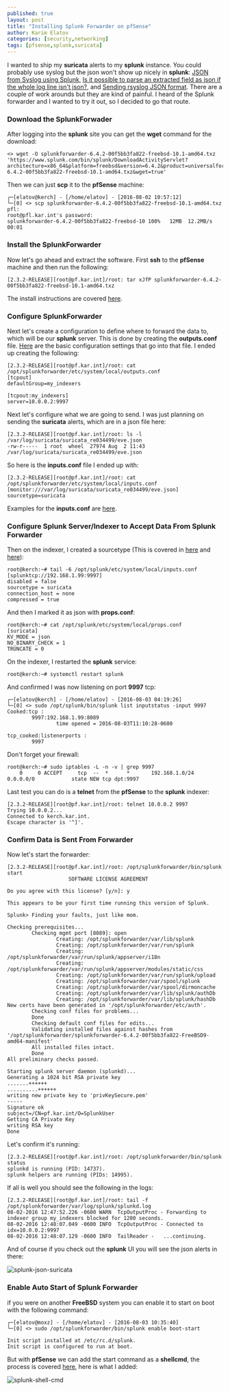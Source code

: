 ```yaml
---
published: true
layout: post
title: "Installing Splunk Forwarder on pfSense"
author: Karim Elatov
categories: [security,networking]
tags: [pfsense,splunk,suricata]
---
```

I wanted to ship my **suricata** alerts to my **splunk** instance. You could probably use syslog but the json won't show up nicely in **splunk**: [JSON from Syslog using Splunk](http://tabchalk.com/blog/?p=142), [Is it possible to parse an extracted field as json if the whole log line isn't json?](https://answers.splunk.com/answers/107488/is-it-possible-to-parse-an-extracted-field-as-json-if-the-whole-log-line-isnt-json.html), and [Sending rsyslog JSON format](https://answers.splunk.com/answers/318025/sending-rsyslog-json-format-1.html). There are a couple of work arounds but they are kind of painful. I heard of the Splunk forwarder and I wanted to try it out, so I decided to go that route.

### Download the SplunkForwader 
After logging into the **splunk** site you can get the **wget** command for the download:

	<> wget -O splunkforwarder-6.4.2-00f5bb3fa822-freebsd-10.1-amd64.txz 'https://www.splunk.com/bin/splunk/DownloadActivityServlet?architecture=x86_64&platform=freebsd&version=6.4.2&product=universalforwarder&filename=splunkforwarder-6.4.2-00f5bb3fa822-freebsd-10.1-amd64.txz&wget=true'


Then we can just **scp** it to the **pfSense** machine:

	┌─[elatov@kerch] - [/home/elatov] - [2016-08-02 10:57:12]
	└─[0] <> scp splunkforwarder-6.4.2-00f5bb3fa822-freebsd-10.1-amd64.txz pfl:
	root@pfl.kar.int's password:
	splunkforwarder-6.4.2-00f5bb3fa822-freebsd-10 100%   12MB  12.2MB/s   00:01

### Install the SplunkForwarder
Now let's go ahead and extract the software. First **ssh** to the **pfSense** machine and then run the following:

	[2.3.2-RELEASE][root@pf.kar.int]/root: tar xJfP splunkforwarder-6.4.2-00f5bb3fa822-freebsd-10.1-amd64.txz

The install instructions are covered [here](http://docs.splunk.com/Documentation/Forwarder/6.4.2/Forwarder/Installanixuniversalforwarder#Install_on_FreeBSD). 

### Configure SplunkForwarder
Next let's create a configuration to define where to forward the data to, which will be our **splunk** server. This is done by creating the **outputs.conf** file. [Here](http://docs.splunk.com/Documentation/Forwarder/6.4.2/Forwarder/Configureforwardingwithoutputs.conf) are the basic configuration settings that go into that file. I ended up creating the following:

	[2.3.2-RELEASE][root@pf.kar.int]/root: cat /opt/splunkforwarder/etc/system/local/outputs.conf
	[tcpout]
	defaultGroup=my_indexers
	
	[tcpout:my_indexers]
	server=10.0.0.2:9997

Next let's configure what we are going to send. I was just planning on sending the **suricata** alerts, which are in a json file here:

	[2.3.2-RELEASE][root@pf.kar.int]/root: ls -l /var/log/suricata/suricata_re034499/eve.json
	-rw-r-----  1 root  wheel  27974 Aug  2 11:43 /var/log/suricata/suricata_re034499/eve.json

So here is the **inputs.conf** file I ended up with:

	[2.3.2-RELEASE][root@pf.kar.int]/root: cat /opt/splunkforwarder/etc/system/local/inputs.conf
	[monitor:///var/log/suricata/suricata_re034499/eve.json]
	sourcetype=suricata

Examples for the **inputs.conf** are [here](http://docs.splunk.com/Documentation/Splunk/latest/Admin/Inputsconf). 

### Configure Splunk Server/Indexer to Accept Data From Splunk Forwarder

Then on the indexer, I created a sourcetype (This is covered in [here](http://docs.splunk.com/Documentation/Forwarder/6.4.2/Forwarder/Enableareceiver) and [here](http://docs.splunk.com/Documentation/Splunk/6.2.1/Data/Configureyourinputs)):

	root@kerch:~# tail -6 /opt/splunk/etc/system/local/inputs.conf
	[splunktcp://192.168.1.99:9997]
	disabled = false
	sourcetype = suricata
	connection_host = none
	compressed = true

And then I marked it as json with **props.conf**:

	root@kerch:~# cat /opt/splunk/etc/system/local/props.conf
	[suricata]
	KV_MODE = json
	NO_BINARY_CHECK = 1
	TRUNCATE = 0

On the indexer, I restarted the **splunk** service:

	root@kerch:~# systemctl restart splunk

And confirmed I was now listening on port **9997** tcp:

	┌─[elatov@kerch] - [/home/elatov] - [2016-08-03 04:19:26]
	└─[0] <> sudo /opt/splunk/bin/splunk list inputstatus -input 9997
	Cooked:tcp :
	        9997:192.168.1.99:8089
	                time opened = 2016-08-03T11:10:28-0600
	
	tcp_cooked:listenerports :
	        9997


Don't forget your firewall:

	root@kerch:~# sudo iptables -L -n -v | grep 9997
	    0     0 ACCEPT     tcp  --  *      *       192.168.1.0/24       0.0.0.0/0            state NEW tcp dpt:9997

Last test you can do is a **telnet** from the **pfSense** to the **splunk** indexer:

	[2.3.2-RELEASE][root@pf.kar.int]/root: telnet 10.0.0.2 9997
	Trying 10.0.0.2...
	Connected to kerch.kar.int.
	Escape character is '^]'.

### Confirm Data is Sent From Forwarder
Now let's start the forwarder:

	[2.3.2-RELEASE][root@pf.kar.int]/root: /opt/splunkforwarder/bin/splunk start
	                    SOFTWARE LICENSE AGREEMENT
	
	Do you agree with this license? [y/n]: y
	
	This appears to be your first time running this version of Splunk.
	
	Splunk> Finding your faults, just like mom.
	
	Checking prerequisites...
	        Checking mgmt port [8089]: open
	                Creating: /opt/splunkforwarder/var/lib/splunk
	                Creating: /opt/splunkforwarder/var/run/splunk
	                Creating: /opt/splunkforwarder/var/run/splunk/appserver/i18n
	                Creating: /opt/splunkforwarder/var/run/splunk/appserver/modules/static/css
	                Creating: /opt/splunkforwarder/var/run/splunk/upload
	                Creating: /opt/splunkforwarder/var/spool/splunk
	                Creating: /opt/splunkforwarder/var/spool/dirmoncache
	                Creating: /opt/splunkforwarder/var/lib/splunk/authDb
	                Creating: /opt/splunkforwarder/var/lib/splunk/hashDb
	New certs have been generated in '/opt/splunkforwarder/etc/auth'.
	        Checking conf files for problems...
	        Done
	        Checking default conf files for edits...
	        Validating installed files against hashes from '/opt/splunkforwarder/splunkforwarder-6.4.2-00f5bb3fa822-FreeBSD9-amd64-manifest'
	        All installed files intact.
	        Done
	All preliminary checks passed.
	
	Starting splunk server daemon (splunkd)...
	Generating a 1024 bit RSA private key
	.......++++++
	..........++++++
	writing new private key to 'privKeySecure.pem'
	-----
	Signature ok
	subject=/CN=pf.kar.int/O=SplunkUser
	Getting CA Private Key
	writing RSA key
	Done

Let's confirm it's running:

	[2.3.2-RELEASE][root@pf.kar.int]/root: /opt/splunkforwarder/bin/splunk status
	splunkd is running (PID: 14737).
	splunk helpers are running (PIDs: 14995).

If all is well you should see the following in the logs:

	[2.3.2-RELEASE][root@pf.kar.int]/root: tail -f /opt/splunkforwarder/var/log/splunk/splunkd.log
	08-02-2016 12:47:52.226 -0600 WARN  TcpOutputProc - Forwarding to indexer group my_indexers blocked for 1200 seconds.
	08-02-2016 12:48:07.049 -0600 INFO  TcpOutputProc - Connected to idx=10.0.0.2:9997
	08-02-2016 12:48:07.129 -0600 INFO  TailReader -   ...continuing.
	
And of course if you check out the **splunk** UI you will see the json alerts in there:

![splunk-json-suricata](https://seacloud.cc/d/480b5e8fcd/files/?p=/splunk-forward-pfsense/splunk-json-suricata.png&raw=1)

### Enable Auto Start of Splunk Forwarder

if you were on another **FreeBSD** system you can enable it to start on boot with the following command:

	┌─[elatov@moxz] - [/home/elatov] - [2016-08-03 10:35:40]
	└─[0] <> sudo /opt/splunkforwarder/bin/splunk enable boot-start
	
	Init script installed at /etc/rc.d/splunk.
	Init script is configured to run at boot.

But with **pfSense** we can add the start command as a **shellcmd**, the process is covered [here](https://doc.pfsense.org/index.php/Executing_commands_at_boot_time), here is what I added:

![splunk-shell-cmd](https://seacloud.cc/d/480b5e8fcd/files/?p=/splunk-forward-pfsense/splunk-shell-cmd.png&raw=1)
